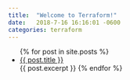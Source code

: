 ```yaml
---
title:  "Welcome to Terraform!"
date:   2018-7-16 16:16:01 -0600
categories: terraform
---
```


<ul>
  {% for post in site.posts %}
    <li>
      <a href="{{ post.url }}">{{ post.title }}</a>
    </li>
    {{ post.excerpt }}
  {% endfor %}
</ul>
